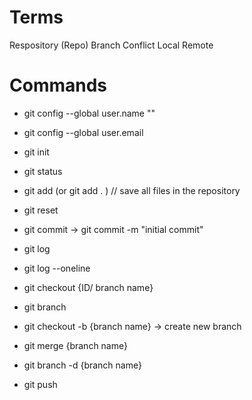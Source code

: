 # Terms

Respository (Repo)
Branch
Conflict
Local 
Remote
# Commands 

- git config --global user.name ""
- git config --global user.email 

- git init
- git status
- git add (or git add . ) // save all files in the repository
- git reset
- git commit -> git commit -m "initial commit"
- git log   
- git log --oneline
- git checkout {ID/ branch name} 
- git branch 
- git checkout -b {branch name} -> create new branch
- git merge {branch name}
- git branch -d {branch name}
- git push